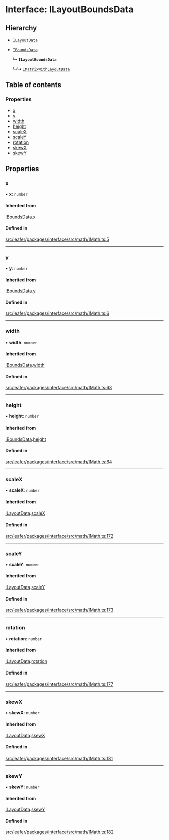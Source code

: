 # Interface: ILayoutBoundsData

## Hierarchy

- [`ILayoutData`](ILayoutData.md)

- [`IBoundsData`](IBoundsData.md)

  ↳ **`ILayoutBoundsData`**

  ↳↳ [`IMatrixWithLayoutData`](IMatrixWithLayoutData.md)

## Table of contents

### Properties

- [x](ILayoutBoundsData.md#x)
- [y](ILayoutBoundsData.md#y)
- [width](ILayoutBoundsData.md#width)
- [height](ILayoutBoundsData.md#height)
- [scaleX](ILayoutBoundsData.md#scalex)
- [scaleY](ILayoutBoundsData.md#scaley)
- [rotation](ILayoutBoundsData.md#rotation)
- [skewX](ILayoutBoundsData.md#skewx)
- [skewY](ILayoutBoundsData.md#skewy)

## Properties

### x

• **x**: `number`

#### Inherited from

[IBoundsData](IBoundsData.md).[x](IBoundsData.md#x)

#### Defined in

[src/leafer/packages/interface/src/math/IMath.ts:5](https://github.com/leaferjs/leafer/blob/ddf9650d989917c451947b101193d83f38b9fdcf/packages/interface/src/math/IMath.ts#L5)

___

### y

• **y**: `number`

#### Inherited from

[IBoundsData](IBoundsData.md).[y](IBoundsData.md#y)

#### Defined in

[src/leafer/packages/interface/src/math/IMath.ts:6](https://github.com/leaferjs/leafer/blob/ddf9650d989917c451947b101193d83f38b9fdcf/packages/interface/src/math/IMath.ts#L6)

___

### width

• **width**: `number`

#### Inherited from

[IBoundsData](IBoundsData.md).[width](IBoundsData.md#width)

#### Defined in

[src/leafer/packages/interface/src/math/IMath.ts:63](https://github.com/leaferjs/leafer/blob/ddf9650d989917c451947b101193d83f38b9fdcf/packages/interface/src/math/IMath.ts#L63)

___

### height

• **height**: `number`

#### Inherited from

[IBoundsData](IBoundsData.md).[height](IBoundsData.md#height)

#### Defined in

[src/leafer/packages/interface/src/math/IMath.ts:64](https://github.com/leaferjs/leafer/blob/ddf9650d989917c451947b101193d83f38b9fdcf/packages/interface/src/math/IMath.ts#L64)

___

### scaleX

• **scaleX**: `number`

#### Inherited from

[ILayoutData](ILayoutData.md).[scaleX](ILayoutData.md#scalex)

#### Defined in

[src/leafer/packages/interface/src/math/IMath.ts:172](https://github.com/leaferjs/leafer/blob/ddf9650d989917c451947b101193d83f38b9fdcf/packages/interface/src/math/IMath.ts#L172)

___

### scaleY

• **scaleY**: `number`

#### Inherited from

[ILayoutData](ILayoutData.md).[scaleY](ILayoutData.md#scaley)

#### Defined in

[src/leafer/packages/interface/src/math/IMath.ts:173](https://github.com/leaferjs/leafer/blob/ddf9650d989917c451947b101193d83f38b9fdcf/packages/interface/src/math/IMath.ts#L173)

___

### rotation

• **rotation**: `number`

#### Inherited from

[ILayoutData](ILayoutData.md).[rotation](ILayoutData.md#rotation)

#### Defined in

[src/leafer/packages/interface/src/math/IMath.ts:177](https://github.com/leaferjs/leafer/blob/ddf9650d989917c451947b101193d83f38b9fdcf/packages/interface/src/math/IMath.ts#L177)

___

### skewX

• **skewX**: `number`

#### Inherited from

[ILayoutData](ILayoutData.md).[skewX](ILayoutData.md#skewx)

#### Defined in

[src/leafer/packages/interface/src/math/IMath.ts:181](https://github.com/leaferjs/leafer/blob/ddf9650d989917c451947b101193d83f38b9fdcf/packages/interface/src/math/IMath.ts#L181)

___

### skewY

• **skewY**: `number`

#### Inherited from

[ILayoutData](ILayoutData.md).[skewY](ILayoutData.md#skewy)

#### Defined in

[src/leafer/packages/interface/src/math/IMath.ts:182](https://github.com/leaferjs/leafer/blob/ddf9650d989917c451947b101193d83f38b9fdcf/packages/interface/src/math/IMath.ts#L182)
